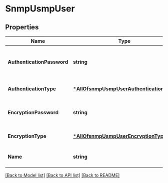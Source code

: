 # SnmpUsmpUser

## Properties
Name | Type | Description | Notes
------------ | ------------- | ------------- | -------------
**AuthenticationPassword** | **string** | Not required if &#x60;authentication_type&#x60;&#x3D;&#x3D;&#x60;authentication_none&#x60; include alphabetic, numeric, and special characters, but it cannot include control characters. | [optional] [default to null]
**AuthenticationType** | [***AllOfsnmpUsmpUserAuthenticationType**](AllOfsnmpUsmpUserAuthenticationType.md) |  | [optional] [default to null]
**EncryptionPassword** | **string** | Not required if &#x60;encryption_type&#x60;&#x3D;&#x3D;&#x60;privacy-none&#x60; include alphabetic, numeric, and special characters, but it cannot include control characters | [optional] [default to null]
**EncryptionType** | [***AllOfsnmpUsmpUserEncryptionType**](AllOfsnmpUsmpUserEncryptionType.md) |  | [optional] [default to null]
**Name** | **string** |  | [optional] [default to null]

[[Back to Model list]](../README.md#documentation-for-models) [[Back to API list]](../README.md#documentation-for-api-endpoints) [[Back to README]](../README.md)

